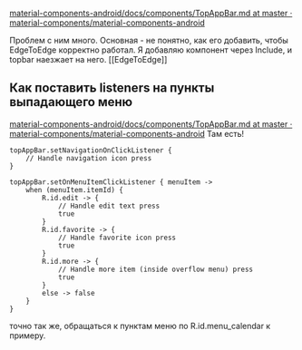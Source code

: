 [material-components-android/docs/components/TopAppBar.md at master · material-components/material-components-android](https://github.com/material-components/material-components-android/blob/master/docs/components/TopAppBar.md)

Проблем с ним много. Основная - не понятно, как его добавить, чтобы EdgeToEdge корректно работал. Я добавляю компонент через Include, и topbar наезжает на него.
[[EdgeToEdge]]

## Как поставить listeners на пункты выпадающего меню
[material-components-android/docs/components/TopAppBar.md at master · material-components/material-components-android](https://github.com/material-components/material-components-android/blob/master/docs/components/TopAppBar.md)
Там есть! 
```
topAppBar.setNavigationOnClickListener {
    // Handle navigation icon press
}

topAppBar.setOnMenuItemClickListener { menuItem ->
    when (menuItem.itemId) {
        R.id.edit -> {
            // Handle edit text press
            true
        }
        R.id.favorite -> {
            // Handle favorite icon press
            true
        }
        R.id.more -> {
            // Handle more item (inside overflow menu) press
            true
        }
        else -> false
    }
}
```
точно так же, обращаться к пунктам меню по R.id.menu_calendar к примеру.